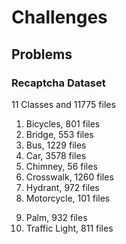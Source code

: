 # Challenges

## Problems

### Recaptcha Dataset

11 Classes and 11775 files

1. Bicycles, 801 files
2. Bridge, 553 files
3. Bus, 1229 files
4. Car, 3578 files
5. Chimney, 56 files
6. Crosswalk, 1260 files
7. Hydrant, 972 files
8. Motorcycle, 101 files
<!--EXCLUDED: 9. Mountain, 13 files -->
<!--EXCLUDED: 10. Other, 1469 files -->
9. Palm, 932 files
10. Traffic Light, 811 files
